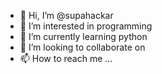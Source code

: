 - 👋 Hi, I’m @supahackar
- 👀 I’m interested in programming
- 🌱 I’m currently learning python
- 💞️ I’m looking to collaborate on 
- 📫 How to reach me ...

<!---
supahackar/supahackar is a ✨ special ✨ repository because its `README.md` (this file) appears on your GitHub profile.
You can click the Preview link to take a look at your changes.
--->
